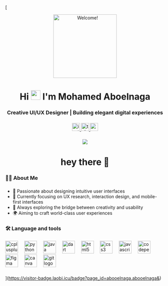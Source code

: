 [<div align="center">
  <img src="https://media3.giphy.com/media/v1.Y2lkPTc5MGI3NjExb2wyc2E1YWxzd3I0bzhnd2ZvZnVlZzQ3eTYwOWFzemFuYnpmeHdmbyZlcD12MV9pbnRlcm5hbF9naWZfYnlfaWQmY3Q9Zw/sPE10urWXK7YLZ7oli/giphy.gif" width="200" alt="Welcome!" />
  <h1>Hi <img src="https://user-images.githubusercontent.com/18350557/176309783-0785949b-9127-417c-8b55-ab5a4333674e.gif" width="30" /> I'm Mohamed Aboelnaga </h1>
  <h3>Creative UI/UX Designer | Building elegant digital experiences</h3>
</div>


###

<div align="center">
  <a href="https://www.instagram.com/moo.naga" target="_blank">
    <img src="https://img.shields.io/static/v1?message=Instagram&logo=instagram&label=&color=E4405F&logoColor=white&labelColor=&style=for-the-badge" height="25" alt="instagram logo"  />
  </a>
  <a href="https://t.me/moonaga" target="_blank">
    <img src="https://img.shields.io/static/v1?message=Telegram&logo=telegram&label=&color=2CA5E0&logoColor=white&labelColor=&style=for-the-badge" height="25" alt="telegram logo"  />
  </a>
  <a href="https://www.youtube.com/@daqaeq" target="_blank">
    <img src="https://img.shields.io/static/v1?message=Youtube&logo=youtube&label=&color=FF0000&logoColor=white&labelColor=&style=for-the-badge" height="25" alt="youtube logo"  />
  </a>
</div>

###

<div align="center">
  <img src="https://visitor-badge.laobi.icu/badge?page_id=abooelnaga.abooelnaga&"  />
</div>


<h1 align="center">hey there 👋</h1>

###

<h3 align="left">👩‍💻  About Me</h3>

###

- 🔭 Passionate about designing intuitive user interfaces
- 🎨 Currently focusing on UX research, interaction design, and mobile-first interfaces
- 🚀 Always exploring the bridge between creativity and usability
- 🌍 Aiming to craft world-class user experiences

###

<h3 align="left">🛠 Language and tools</h3>

###

<div align="left">
  <img src="https://cdn.jsdelivr.net/gh/devicons/devicon/icons/cplusplus/cplusplus-original.svg" height="40" alt="cplusplus logo"  />
  <img width="12" />
  <img src="https://cdn.jsdelivr.net/gh/devicons/devicon/icons/python/python-original.svg" height="40" alt="python logo"  />
  <img width="12" />
  <img src="https://cdn.jsdelivr.net/gh/devicons/devicon/icons/java/java-original.svg" height="40" alt="java logo"  />
  <img width="12" />
  <img src="https://cdn.jsdelivr.net/gh/devicons/devicon/icons/dart/dart-original.svg" height="40" alt="dart logo"  />
  <img width="12" />
  <img src="https://cdn.jsdelivr.net/gh/devicons/devicon/icons/html5/html5-original.svg" height="40" alt="html5 logo"  />
  <img width="12" />
  <img src="https://cdn.jsdelivr.net/gh/devicons/devicon/icons/css3/css3-original.svg" height="40" alt="css3 logo"  />
  <img width="12" />
  <img src="https://cdn.jsdelivr.net/gh/devicons/devicon/icons/javascript/javascript-original.svg" height="40" alt="javascript logo"  />
  <img width="12" />
  <img src="https://skillicons.dev/icons?i=codepen" height="40" alt="codepen logo"  />
  <img width="12" />
  <img src="https://cdn.jsdelivr.net/gh/devicons/devicon/icons/figma/figma-original.svg" height="40" alt="figma logo"  />
  <img width="12" />
  <img src="https://cdn.jsdelivr.net/gh/devicons/devicon/icons/canva/canva-original.svg" height="40" alt="canva logo"  />
  <img width="12" />
  <img src="https://cdn.simpleicons.org/git/F05032" height="40" alt="git logo"  />
  <img width="12" />
  
</div>

###
](https://visitor-badge.laobi.icu/badge?page_id=abooelnaga.abooelnaga&)
